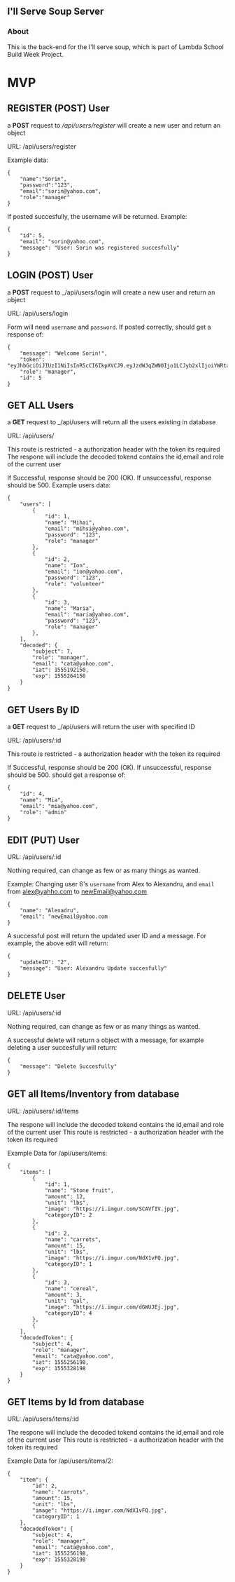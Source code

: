 ## I'll Serve Soup Server

### About

This is the back-end for the I'll serve soup, which is part of Lambda School Build Week Project.

# MVP

## REGISTER (POST) User

a **POST** request to _/api/users/register_ will create a new user and return an object

URL: /api/users/register

Example data:

```
{
	"name":"Sorin",
	"password":"123",
	"email":"sorin@yahoo.com",
	"role":"manager"
}
```

If posted succesfully, the username will be returned. Example:

```
{
    "id": 5,
    "email": "sorin@yahoo.com",
    "message": "User: Sorin was registered succesfully"
}
```

## LOGIN (POST) User

a **POST** request to \_/api/users/login will create a new user and return an object

URL: /api/users/login

Form will need `username` and `password`. If posted correctly, should get a response of:

```
{
    "message": "Welcome Sorin!",
    "token": "eyJhbGciOiJIUzI1NiIsInR5cCI6IkpXVCJ9.eyJzdWJqZWN0Ijo1LCJyb2xlIjoiYWRtaW4iLCJlbWFpbCI6InNvcmluQHlhaG9vLmNvbSIsImlhdCI6MTU1NTE5MTE4NiwiZXhwIjoxNTU1MjYzMTg2fQ.bmynQf4cFPjY3xRbf1aL5zdi90Fk7Kq51lcFX5smPQg",
    "role": "manager",
    "id": 5
}
```

## GET ALL Users

a **GET** request to \_/api/users will return all the users existing in database

URL: /api/users/

This route is restricted - a authorization header with the token its required
The respone will include the decoded tokend contains the id,email and role of the current user

If Successful, response should be 200 (OK). If unsuccessful, response should be 500. Example users data:

```
{
    "users": [
        {
            "id": 1,
            "name": "Mihai",
            "email": "mihsi@yahoo.com",
            "password": "123",
            "role": "manager"
        },
        {
            "id": 2,
            "name": "Ion",
            "email": "ion@yahoo.com",
            "password": "123",
            "role": "volunteer"
        },
        {
            "id": 3,
            "name": "Maria",
            "email": "maria@yahoo.com",
            "password": "123",
            "role": "manager"
        },
    ],
    "decoded": {
        "subject": 7,
        "role": "manager",
        "email": "cata@yahoo.com",
        "iat": 1555192150,
        "exp": 1555264150
    }
}
```

## GET Users By ID

a **GET** request to \_/api/users will return the user with specified ID

URL: /api/users/:id

This route is restricted - a authorization header with the token its required

If Successful, response should be 200 (OK). If unsuccessful, response should be 500. should get a response of:

```
{
    "id": 4,
    "name": "Mia",
    "email": "mia@yahoo.com",
    "role": "admin"
}

```

## EDIT (PUT) User

URL: /api/users/:id

Nothing required, can change as few or as many things as wanted.

Example: Changing user 6's `username` from Alex to Alexandru, and `email` from alex@yahho.com to newEmail@yahoo.com

```
{
	"name": "Alexadru",
	"email": "newEmail@yahoo.com
}
```

A successful post will return the updated user ID and a message. For example, the above edit will return:

```
{
    "updateID": "2",
    "message": "User: Alexandru Update succesfully"
}
```

## DELETE User

URL: /api/users/:id

Nothing required, can change as few or as many things as wanted.

A successful delete will return a object with a message, for example deleting a user succesfully will return:

```
{
    "message": "Delete Succesfully"
}
```

## GET all Items/Inventory from database

URL: /api/users/:id/items

The respone will include the decoded tokend contains the id,email and role of the current user
This route is restricted - a authorization header with the token its required

Example Data for /api/users/items:

```
{
    "items": [
        {
            "id": 1,
            "name": "Stone fruit",
            "amount": 12,
            "unit": "lbs",
            "image": "https://i.imgur.com/SCAVfIV.jpg",
            "categoryID": 2
        },
        {
            "id": 2,
            "name": "carrots",
            "amount": 15,
            "unit": "lbs",
            "image": "https://i.imgur.com/NdX1vFQ.jpg",
            "categoryID": 1
        },
        {
            "id": 3,
            "name": "cereal",
            "amount": 3,
            "unit": "gal",
            "image": "https://i.imgur.com/dGWUJEj.jpg",
            "categoryID": 4
        },
        {
    ],
    "decodedToken": {
        "subject": 4,
        "role": "manager",
        "email": "cata@yahoo.com",
        "iat": 1555256198,
        "exp": 1555328198
    }
}
```

## GET Items by Id from database

URL: /api/users/items/:id

The respone will include the decoded tokend contains the id,email and role of the current user
This route is restricted - a authorization header with the token its required

Example Data for /api/users/items/2:

```
{
    "item": {
        "id": 2,
        "name": "carrots",
        "amount": 15,
        "unit": "lbs",
        "image": "https://i.imgur.com/NdX1vFQ.jpg",
        "categoryID": 1
    },
    "decodedToken": {
        "subject": 4,
        "role": "manager",
        "email": "cata@yahoo.com",
        "iat": 1555256198,
        "exp": 1555328198
    }
}
```
